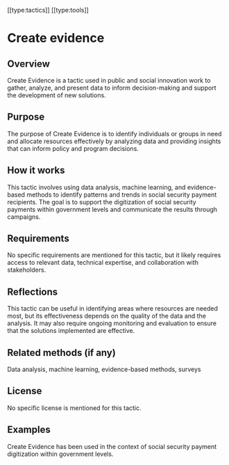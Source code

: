 [[type:tactics]]
[[type:tools]]

# Create evidence

## Overview
Create Evidence is a tactic used in public and social innovation work to gather, analyze, and present data to inform decision-making and support the development of new solutions.

## Purpose
The purpose of Create Evidence is to identify individuals or groups in need and allocate resources effectively by analyzing data and providing insights that can inform policy and program decisions.

## How it works
This tactic involves using data analysis, machine learning, and evidence-based methods to identify patterns and trends in social security payment recipients. The goal is to support the digitization of social security payments within government levels and communicate the results through campaigns.

## Requirements
No specific requirements are mentioned for this tactic, but it likely requires access to relevant data, technical expertise, and collaboration with stakeholders.

## Reflections
This tactic can be useful in identifying areas where resources are needed most, but its effectiveness depends on the quality of the data and the analysis. It may also require ongoing monitoring and evaluation to ensure that the solutions implemented are effective.

## Related methods (if any)
Data analysis, machine learning, evidence-based methods, surveys

## License
No specific license is mentioned for this tactic.

## Examples
Create Evidence has been used in the context of social security payment digitization within government levels.